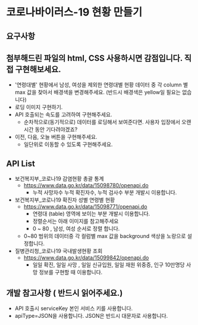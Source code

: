 # 코로나바이러스-19 현황 만들기

## 요구사항

## 첨부해드린 파일의 html, CSS 사용하시면 감점입니다. 직접 구현해보세요.
- '연령대별' 현황에서 남성, 여성을 제외한 연령대별 현황 데이터 중 각 column 별 max 값을 찾아서 배경색을 변경해주세요. (반드시 배경색은 yellow일 필요는 없습니다)
- 로딩 이미지 구현하기.
- API 호출되는 속도를 고려하여 구현해주세요.
  - 순차적으로(동기적으로) 데이터를 로딩해서 보여준다면. 사용자 입장에서 오랜 시간 동안 기다려야겠죠?
- 이전, 다음, 오늘 버튼을 구현해주세요.
  - 일단위로 이동할 수 있도록 구현해주세요.
## API List
- 보건복지부_코로나19 감염현황 총괄 통계
  - https://www.data.go.kr/data/15098780/openapi.do
    - 누적 사망자수 누적 확진자수, 누적 검사수  부분 개발시 이용합니다.
- 보건복지부_코로나19 확진자 성별 연령별 현황
  - https://www.data.go.kr/data/15098771/openapi.do
    - 연령대 (table) 영역에 보이는 부분 개발시 이용합니다.
    - 정렬순서는 아래 이미지를 참고해주세요
    - 0 ~ 80 , 남성, 여성 순서로 정렬 합니다.
  - 0~80 범위의 데이터중 각 컬럼별 max 값을 background 색상을 노랑으로 설정합니다.
- 질병관리청_코로나19 국내발생현황 조회
  - https://www.data.go.kr/data/15099842/openapi.do
    - 일일 확진, 일일 사망 , 일일 신규입원, 일일 재원 위중증, 인구 10만명당 사망  정보를 구현할 때 이용합니다.
## 개발 참고사항 ( 반드시 읽어주세요.)
- API 호출시 serviceKey 본인 서비스 키를 사용합니다.
- apiType=JSON을 사용합니다. JSON은 반드시 대문자로 사용합니다.
